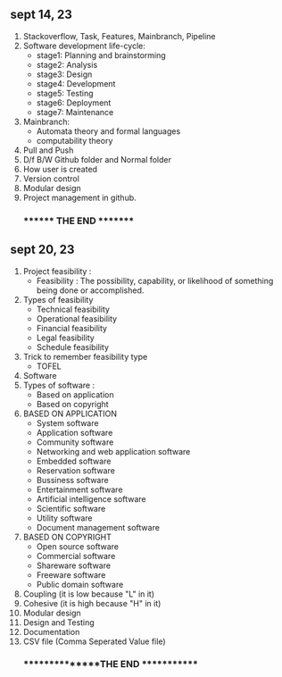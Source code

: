 ## sept 14, 23

1. Stackoverflow, Task, Features, Mainbranch, Pipeline
2. Software  development  life-cycle:
    * stage1: Planning and brainstorming
    * stage2: Analysis
    * stage3: Design
    * stage4: Development
    * stage5: Testing
    * stage6: Deployment
    * stage7: Maintenance
 3. Mainbranch:
    * Automata theory and formal languages
    * computability theory
 4. Pull and Push
 5. D/f B/W Github folder and Normal folder
 6. How user is created
 7. Version control
 8. Modular design
 9. Project management in github.
     ###                     ****** THE END  *******


##  sept 20, 23

 1.  Project feasibility :
      * Feasibility : The possibility, capability, or likelihood of something being done or accomplished.
 2.  Types of feasibility
       * Technical feasibility
       * Operational feasibility
       * Financial feasibility
       * Legal feasibility
       * Schedule feasibility
 3.   Trick to remember feasibility type
       * TOFEL
 4.   Software
 5.   Types of software :
       * Based on application
       * Based on copyright
 6. BASED ON APPLICATION
       * System software
       * Application software
       * Community software
       * Networking and web application software
       * Embedded software
       * Reservation software
       * Bussiness software
       * Entertainment software
       * Artificial intelligence software
       * Scientific software
       * Utility software
       * Document management software
 7. BASED ON COPYRIGHT
       * Open source software
       * Commercial software
       * Shareware software
       * Freeware software
       * Public domain software
 9. Coupling (it is low because "L" in it)
 10. Cohesive (it is high because "H" in it)
 11. Modular design
 12. Design and Testing
 13. Documentation
 14. CSV file (Comma Seperated Value file)
      ###         **************THE END ***********
